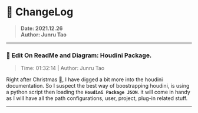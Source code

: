 # :hammer: ChangeLog
> __Date: 2021.12.26__<br>
> __Author: Junru Tao__<br>
---

### :electric_plug: Edit On ReadMe and Diagram: Houdini Package.
> Time: 01:32:14 | Author: Junru Tao

Right after Christmas :christmas_tree:, I have digged a bit more into the houdini documentation. So I suspect the best way of boostrapping houdini, is using a python script then loading the __`Houdini Package JSON`__. it will come in handy as I will have all the path configurations, user, project, plug-in related stuff.

---


